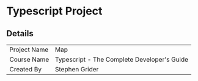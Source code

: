 # Typescript Project

## Details

|              |                                             |
| ------------ | ------------------------------------------- |
| Project Name | Map                                         |
| Course Name  | Typescript - The Complete Developer's Guide |
| Created By   | Stephen Grider                              |
